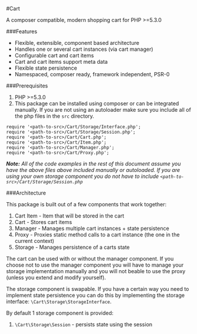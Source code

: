 #Cart

A composer compatible, modern shopping cart for PHP >=5.3.0

###Features

- Flexible, extensible, component based architecture
- Handles one or several cart instances (via cart manager)
- Configurable cart and cart items
- Cart and cart items support meta data
- Flexible state persistence
- Namespaced, composer ready, framework independent, PSR-0

###Prerequisites

1. PHP >=5.3.0
3. This package can be installed using composer or can be integrated manually. If you are not using an autoloader make sure you include all of the php files in the ``src`` directory.

```
require '<path-to-src>/Cart/Storage/Interface.php';
require '<path-to-src>/Cart/Storage/Session.php';
require '<path-to-src>/Cart/Cart.php';
require '<path-to-src>/Cart/Item.php';
require '<path-to-src>/Cart/Manager.php';
require '<path-to-src>/Cart/Proxy.php';

```
***Note:*** *All of the code examples in the rest of this document assume you have the above files above included manually or autoloaded. If you are using your own storage component you do not have to include ``<path-to-src>/Cart/Storage/Session.php``*

###Architecture

This package is built out of a few components that work together:

1. Cart Item - Item that will be stored in the cart
2. Cart - Stores cart items
3. Manager - Manages multiple cart instances + state persistence
4. Proxy - Proxies static method calls to a cart instance (the one in the current context)
5. Storage - Manages persistence of a carts state

The cart can be used with or without the manager component. If you choose not to use the manager component you will have to manage your storage implementation manually and you will not beable to use the proxy (unless you extend and modify yourself).

The storage component is swapable. If you have a certain way you need to implement state persistence you can do this by implementing the storage interface: ``\Cart\Storage\StorageInterface``.

By default 1 storage component is provided:

1. ``\Cart\Storage\Session`` - persists state using the session